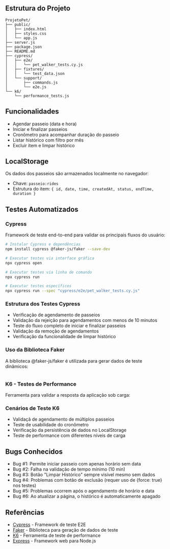## Estrutura do Projeto

```
ProjetoPet/
├── public/
│   ├── index.html
│   ├── styles.css
│   └── app.js
├── server.js
├── package.json
├── README.md
├── cypress/
│   ├── e2e/
│   │   └── pet_walker_tests.cy.js
│   ├── fixtures/
│   │   └── test_data.json
│   └── support/
│       ├── commands.js
│       └── e2e.js
└── k6/
    └── performance_tests.js

```

## Funcionalidades

- Agendar passeio (data e hora)
- Iniciar e finalizar passeios
- Cronômetro para acompanhar duração do passeio
- Listar histórico com filtro por mês
- Excluir item e limpar histórico

## LocalStorage

Os dados dos passeios são armazenados localmente no navegador:

- Chave: `passeio:rides`
- Estrutura do item: `{ id, date, time, createdAt, status, endTime, duration }`

## Testes Automatizados

### Cypress

Framework de teste end-to-end para validar os principais fluxos do usuário:

```bash
# Instalar Cypress e dependências
npm install cypress @faker-js/faker --save-dev

# Executar testes via interface gráfica
npx cypress open

# Executar testes via linha de comando
npx cypress run

# Executar testes específicos
npx cypress run --spec "cypress/e2e/pet_walker_tests.cy.js"

```

### Estrutura dos Testes Cypress

- Verificação de agendamento de passeios
- Validação da rejeição para agendamentos com menos de 10 minutos
- Teste do fluxo completo de iniciar e finalizar passeios
- Validação da remoção de agendamentos
- Verificação da funcionalidade de limpar histórico

### Uso da Biblioteca Faker

A biblioteca @faker-js/faker é utilizada para gerar dados de teste dinâmicos:

```jsx

```

### K6 - Testes de Performance

Ferramenta para validar a resposta da aplicação sob carga:

### Cenários de Teste K6

- Validaçã de agendamento de múltiplos passeios
- Teste de usabilidade do cronômetro
- Verificação da persistência de dados no LocalStorage
- Teste de performance com diferentes níveis de carga

## Bugs Conhecidos

- Bug #1: Permite iniciar passeio com apenas horário sem data
- Bug #2: Falha na validação de tempo mínimo (10 min)
- Bug #3: Botão "Limpar Histórico" sempre visível mesmo sem dados
- Bug #4: Problemas com botão de exclusão (requer uso de {force: true} nos testes)
- Bug #5: Problemas ocorrem após o agendamento de horário e data
- Bug #6: Ao atualizar a página, o histórico é automaticamente apagado

## Referências

- [Cypress](https://www.cypress.io/) - Framework de teste E2E
- [Faker](https://fakerjs.dev/) - Biblioteca para geração de dados de teste
- [K6](https://k6.io/) - Ferramenta de teste de performance
- [Express](https://expressjs.com/) - Framework web para Node.js
